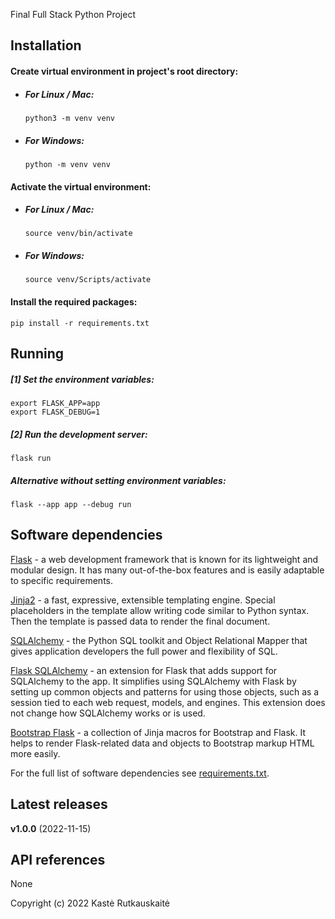 Final Full Stack Python Project

## Installation

#### Create virtual environment in project's root directory:

- ##### For Linux / Mac:

  ```Shell
  python3 -m venv venv
  ```

- ##### For Windows:
  ```Shell
  python -m venv venv
  ```

#### Activate the virtual environment:

- ##### For Linux / Mac:

  ```Shell
  source venv/bin/activate
  ```

- ##### For Windows:
  ```Shell
  source venv/Scripts/activate
  ```

#### Install the required packages:

```Shell
pip install -r requirements.txt
```

## Running

##### [1] Set the environment variables:

```Shell
export FLASK_APP=app
export FLASK_DEBUG=1
```

##### [2] Run the development server:
```Shell
flask run
```
##### Alternative without setting environment variables:
```Shell
flask --app app --debug run
```

## Software dependencies

[Flask](https://flask.palletsprojects.com) - a web development framework that is known for its lightweight and modular design. It has many out-of-the-box features and is easily adaptable to specific requirements.

[Jinja2](https://jinja.palletsprojects.com) - a fast, expressive, extensible templating engine. Special placeholders in the template allow writing code similar to Python syntax. Then the template is passed data to render the final document.

[SQLAlchemy](https://www.sqlalchemy.org) - the Python SQL toolkit and Object Relational Mapper that gives application developers the full power and flexibility of SQL.

[Flask SQLAlchemy](https://flask-sqlalchemy.palletsprojects.com) - an extension for Flask that adds support for SQLAlchemy to the app. It simplifies using SQLAlchemy with Flask by setting up common objects and patterns for using those objects, such as a session tied to each web request, models, and engines. This extension does not change how SQLAlchemy works or is used.

[Bootstrap Flask](https://bootstrap-flask.readthedocs.io) - a collection of Jinja macros for Bootstrap and Flask. It helps to render Flask-related data and objects to Bootstrap markup HTML more easily.

For the full list of software dependencies see [requirements.txt](requirements.txt).

## Latest releases

**v1.0.0** (2022-11-15)

## API references

None

Copyright (c) 2022 Kastė Rutkauskaitė